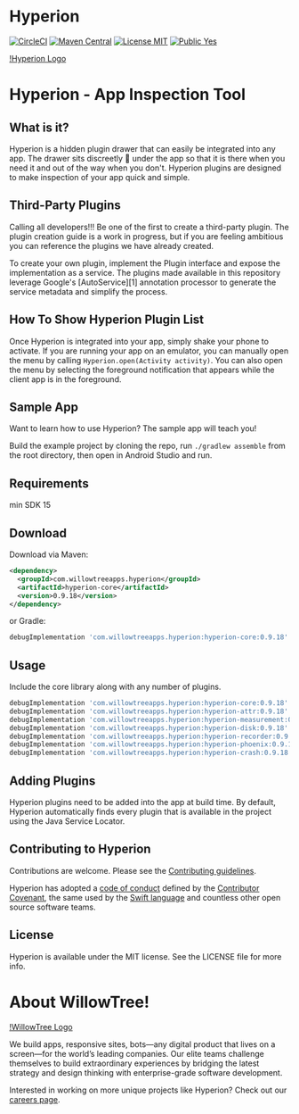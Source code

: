 # Hyperion

[![CircleCI](https://circleci.com/gh/willowtreeapps/Hyperion-Android.svg?style=svg&circle-token=3d0158d85c451692a4ce0ee18eb12617f67206eb)](https://circleci.com/gh/willowtreeapps/Hyperion-Android)
[![Maven Central](https://maven-badges.herokuapp.com/maven-central/com.willowtreeapps.hyperion/hyperion-core/badge.svg)](https://maven-badges.herokuapp.com/maven-central/com.willowtreeapps.hyperion/hyperion-core)
[![License MIT](https://img.shields.io/badge/License-MIT-blue.svg?style=flat)]()
[![Public Yes](https://img.shields.io/badge/Public-yes-green.svg?style=flat)]()

[!Hyperion Logo](https://github.com/willowtreeapps/Hyperion-Android/art/Hyperion-Logo.png)

# Hyperion - App Inspection Tool

## What is it?

Hyperion is a hidden plugin drawer that can easily be integrated into any app. The drawer sits discreetly 🙊 under the app so that it is there when you need it and out of the way when you don't. Hyperion plugins are designed to make inspection of your app quick and simple.

## Third-Party Plugins
Calling all developers!!! Be one of the first to create a third-party plugin. The plugin creation guide is a work in progress, but if you are feeling ambitious you can reference the plugins we have already created.

To create your own plugin, implement the Plugin interface and expose the implementation as a service. The plugins made available in this repository leverage Google's [AutoService][1] annotation processor to generate the service metadata and simplify the process.

## How To Show Hyperion Plugin List
Once Hyperion is integrated into your app, simply shake your phone to activate. If you are running your app on an emulator, you can manually open the menu by calling `Hyperion.open(Activity activity)`. You can also open the menu by selecting the foreground notification that appears while the client app is in the foreground.

## Sample App
Want to learn how to use Hyperion? The sample app will teach you!

Build the example project by cloning the repo, run `./gradlew assemble` from the root directory, then open in Android Studio and run.

## Requirements
min SDK 15

Download
--------

Download via Maven:
```xml
<dependency>
  <groupId>com.willowtreeapps.hyperion</groupId>
  <artifactId>hyperion-core</artifactId>
  <version>0.9.18</version>
</dependency>
```
or Gradle:
```groovy
debugImplementation 'com.willowtreeapps.hyperion:hyperion-core:0.9.18'
```

Usage
-----

Include the core library along with any number of plugins.

```groovy
debugImplementation 'com.willowtreeapps.hyperion:hyperion-core:0.9.18'
debugImplementation 'com.willowtreeapps.hyperion:hyperion-attr:0.9.18'
debugImplementation 'com.willowtreeapps.hyperion:hyperion-measurement:0.9.18'
debugImplementation 'com.willowtreeapps.hyperion:hyperion-disk:0.9.18'
debugImplementation 'com.willowtreeapps.hyperion:hyperion-recorder:0.9.18'
debugImplementation 'com.willowtreeapps.hyperion:hyperion-phoenix:0.9.18'
debugImplementation 'com.willowtreeapps.hyperion:hyperion-crash:0.9.18'
```

## Adding Plugins
Hyperion plugins need to be added into the app at build time.
By default, Hyperion automatically finds every plugin that is available in the project using the Java Service Locator.

## Contributing to Hyperion
Contributions are welcome. Please see the [Contributing guidelines](CONTRIBUTING.md).

Hyperion has adopted a [code of conduct](CODE_OF_CONDUCT.md) defined by the [Contributor Covenant](http://contributor-covenant.org), the same used by the [Swift language](https://swift.org) and countless other open source software teams.

## License
Hyperion is available under the MIT license. See the LICENSE file for more info.

# About WillowTree!
[!WillowTree Logo](https://github.com/willowtreeapps/Hyperion-Android/art/willowtree_logo.png)

We build apps, responsive sites, bots—any digital product that lives on a screen—for the world’s leading companies. Our elite teams challenge themselves to build extraordinary experiences by bridging the latest strategy and design thinking with enterprise-grade software development.

Interested in working on more unique projects like Hyperion? Check out our [careers page](http://willowtreeapps.com/careers?utm_campaign=hyperion-gh).
